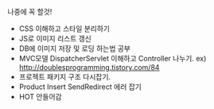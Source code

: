 나중에 꼭 할것!

- CSS 이해하고 스타일 분리하기
- JS로 이미지 리스트 갱신
- DB에 이미지 저장 및 로딩 하는법 공부
- MVC모델 DispatcherServlet 이해하고 Controller 나누기.  ex) http://doublesprogramming.tistory.com/84
- 프로젝트 패키지 구조 다시잡기.
- Product Insert  SendRedirect 에러 잡기
- HOT 안들어감